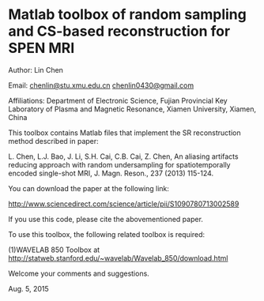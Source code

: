 # Matlab toolbox of random sampling and CS-based reconstruction for SPEN MRI

Author: Lin Chen

Email: chenlin@stu.xmu.edu.cn   chenlin0430@gmail.com

Affiliations:
Department of Electronic Science, Fujian Provincial Key Laboratory of Plasma and Magnetic Resonance, Xiamen University, Xiamen, China

This toolbox contains Matlab files that implement the SR reconstruction method described in paper:

L. Chen, L.J. Bao, J. Li, S.H. Cai, C.B. Cai, Z. Chen, An aliasing artifacts reducing approach with random undersampling for spatiotemporally encoded single-shot MRI, J. Magn. Reson., 237 (2013) 115-124.

You can download the paper at the following link:

http://www.sciencedirect.com/science/article/pii/S1090780713002589

If you use this code, please cite the abovementioned paper.

To use this toolbox, the following related toolbox is required:

(1)WAVELAB 850 Toolbox at http://statweb.stanford.edu/~wavelab/Wavelab_850/download.html

Welcome your comments and suggestions.

Aug. 5, 2015
